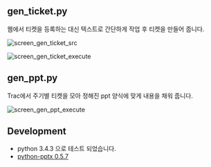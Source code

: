## gen_ticket.py

웹에서 티켓을 등록하는 대신 텍스트로 간단하게 작업 후 티켓을 만들어 줍니다.

![screen_gen_ticket_src](https://cloud.githubusercontent.com/assets/8134673/10334078/df8f3b98-6d22-11e5-87b9-719b5bc595a2.png)

![screen_gen_ticket_execute](https://cloud.githubusercontent.com/assets/8134673/10334083/e89409a8-6d22-11e5-8fbd-9c207ce1f839.png)


## gen_ppt.py

Trac에서 주기별 티켓을 모아 정해진 ppt 양식에 맞게 내용을 채워 줍니다.

![screen_gen_ppt_execute](https://cloud.githubusercontent.com/assets/8134673/10334086/ef400e0a-6d22-11e5-9bf8-9fa06ce8e2be.png)


## Development
- python 3.4.3 으로 테스트 되었습니다.
- [python-pptx 0.5.7](https://python-pptx.readthedocs.org/en/latest/)
